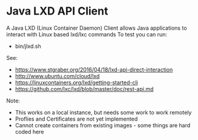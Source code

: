 # Java LXD API Client

A Java LXD (Linux Container Daemon) Client allows Java applications to interact with Linux based lxd/lxc commands
To test you can run:
* bin/jlxd.sh

See:
* https://www.stgraber.org/2016/04/18/lxd-api-direct-interaction
* http://www.ubuntu.com/cloud/lxd
* https://linuxcontainers.org/lxd/getting-started-cli
* https://github.com/lxc/lxd/blob/master/doc/rest-api.md

Note:
* This works on a local instance, but needs some work to work remotely
* Proflies and Certificates are not yet implemented
* Cannot create containers from existing images - some things are hard coded here
